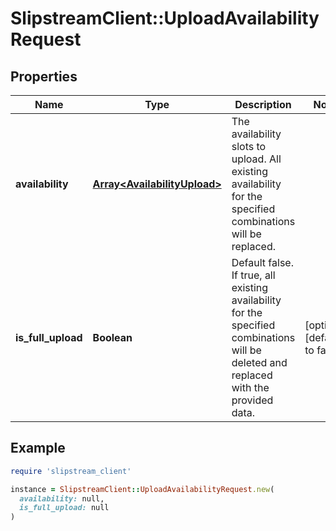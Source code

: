 # SlipstreamClient::UploadAvailabilityRequest

## Properties

| Name | Type | Description | Notes |
| ---- | ---- | ----------- | ----- |
| **availability** | [**Array&lt;AvailabilityUpload&gt;**](AvailabilityUpload.md) | The availability slots to upload. All existing availability for the specified combinations will be replaced. |  |
| **is_full_upload** | **Boolean** | Default false. If true, all existing availability for the specified combinations will be deleted and replaced with the provided data. | [optional][default to false] |

## Example

```ruby
require 'slipstream_client'

instance = SlipstreamClient::UploadAvailabilityRequest.new(
  availability: null,
  is_full_upload: null
)
```

